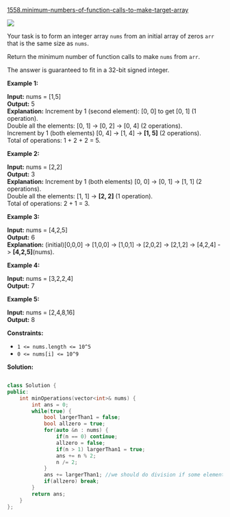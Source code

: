 [1558.minimum-numbers-of-function-calls-to-make-target-array](https://leetcode.com/problems/minimum-numbers-of-function-calls-to-make-target-array/)  

![](https://assets.leetcode.com/uploads/2020/07/10/sample_2_1887.png)

Your task is to form an integer array `nums` from an initial array of zeros `arr` that is the same size as `nums`.

Return the minimum number of function calls to make `nums` from `arr`.

The answer is guaranteed to fit in a 32-bit signed integer.

**Example 1:**

  
**Input:** nums = \[1,5\]  
**Output:** 5  
**Explanation:** Increment by 1 (second element): \[0, 0\] to get \[0, 1\] (1 operation).  
Double all the elements: \[0, 1\] -> \[0, 2\] -> \[0, 4\] (2 operations).  
Increment by 1 (both elements)  \[0, 4\] -> \[1, 4\] -> **\[1, 5\]** (2 operations).  
Total of operations: 1 + 2 + 2 = 5.  

**Example 2:**

  
**Input:** nums = \[2,2\]  
**Output:** 3  
**Explanation:** Increment by 1 (both elements) \[0, 0\] -> \[0, 1\] -> \[1, 1\] (2 operations).  
Double all the elements: \[1, 1\] -> **\[2, 2\]** (1 operation).  
Total of operations: 2 + 1 = 3.  

**Example 3:**

  
**Input:** nums = \[4,2,5\]  
**Output:** 6  
**Explanation:** (initial)\[0,0,0\] -> \[1,0,0\] -> \[1,0,1\] -> \[2,0,2\] -> \[2,1,2\] -> \[4,2,4\] -> **\[4,2,5\]**(nums).  

**Example 4:**

  
**Input:** nums = \[3,2,2,4\]  
**Output:** 7  

**Example 5:**

  
**Input:** nums = \[2,4,8,16\]  
**Output:** 8  

**Constraints:**

*   `1 <= nums.length <= 10^5`
*   `0 <= nums[i] <= 10^9`  



**Solution:**  

```cpp

class Solution {
public:
    int minOperations(vector<int>& nums) {
        int ans = 0;
        while(true) {
            bool largerThan1 = false;
            bool allzero = true;
            for(auto &n : nums) {
                if(n == 0) continue;
                allzero = false;
                if(n > 1) largerThan1 = true;
                ans += n % 2;
                n /= 2;
            }
            ans += largerThan1; //we should do division if some element is larger than 1.
            if(allzero) break;
        }
        return ans;
    }
};
```
      